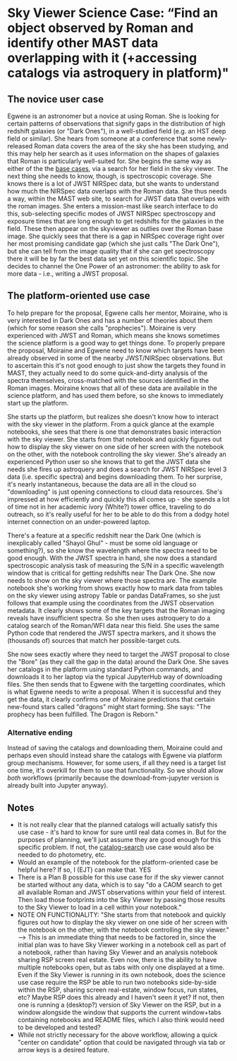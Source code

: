 # Sky Viewer Science Case: “Find an object observed by Roman and identify other MAST data overlapping with it (+accessing catalogs via astroquery in platform)"


## The novice user case 

Egwene is an astronomer but a novice at using Roman. She is looking for certain patterns of observations that signify gaps in the distribution of high redshift galaxies (or "Dark Ones"), in a well-studied field (e.g. an HST deep field or similar).  She hears from someone at a conference that some newly-released Roman data covers the area of the sky she has been studying, and this may help her search as it uses information on the shapes of galaxies that Roman is particularly well-suited for. She begins the same way as either of the the [base cases](sky-viewer-base.md), via a search for her field in the sky viewer. The next thing she needs to know, though, is spectroscopic coverage.  She knows there is a lot of JWST NIRSpec data, but she wants to understand how much the NIRSpec data overlaps with the Roman data. She thus needs a way, within the MAST web site, to search for JWST data that overlaps with the roman images.  She enters a mission-mast like search interface to do this, sub-selecting specific modes of JWST NIRSpec spectroscopy and exposure times that are long enough to get redshifts for the galaxies in the field.  These then appear on the skyviewer as outlies over the Roman base image.  She quickly sees that there is a gap in NIRSpec coverage right over her most promising candidate gap (which she just calls "The Dark One"), but she can tell from the image quality that if she can get spectroscopy there it will be by far the best data set yet on this scientific topic. She decides to channel the One Power of an astronomer: the ability to ask for more data - i.e., writing a JWST proposal.

## The platform-oriented use case

To help prepare for the proposal, Egwene calls her mentor, Moiraine, who is very interested in Dark Ones and has a number of theories about them (which for some reason she calls "prophecies"). Moiraine is very experienced with JWST and Roman, which means she knows sometimes the science platform is a good way to get things done. To properly prepare the proposal, Moiraine and Egwene need to know which targets have been already observed in some of the nearby JWST/NIRSpec observations.  But to ascertain this it's not good enough to just show the targets they found in MAST, they actually need to do some quick-and-dirty analysis of the spectra themselves, cross-matched with the sources identified in the Roman images.  Moiraine knows that all of these data are available in the science platform, and has used them before, so she knows to immediately start up the platform.  

She starts up the platform, but realizes she doesn't know how to interact with the sky viewer in the platform.  From a quick glance at the example notebooks, she sees that there is one that demonstrates basic interaction with the sky viewer. She starts from that notebook and quickly figures out how to display the sky viewer on one side of her screen with the notebook on the other, with the notebook controlling the sky viewer. She's already an experienced Python user so she knows that to get the JWST data she needs she fires up astroquery and does a search for JWST NIRSpec level 3 data (i.e. specific spectra) and begins downloading them.  To her surprise, it's nearly instantaneous, because the data are all in the cloud so "downloading" is just opening connections to cloud data resources. She's impressed at how efficiently and quickly this all comes up - she spends a lot of time not in her academic ivory (White?) tower office, traveling to do outreach, so it's really useful for her to be able to do this from a dodgy hotel internet connection on an under-powered laptop.

There's a feature at a specific redshift near the Dark One (which is inexplicably called "Shayol Ghul" - must be some old language or something?), so she know the wavelength where the spectra need to be good enough. With the JWST spectra in hand, she now does a standard spectroscopic analysis task of measuring the S/N in a specific wavelength window that is critical for getting redshifts near The Dark One. She now needs to show on the sky viewer where those spectra are. The example notebook she's working from shows exactly how to mark data from tables on the sky viewer using astropy Table or pandas DataFrames, so she just follows that example using the coordinates from the JWST observation metadata.  It clearly shows some of the key targets that the Roman imaging reveals have insufficient spectra.  So she then uses astroquery to do a catalog search of the Roman/WFI data near this field.  She uses the same Python code that rendered the JWST spectra markers, and it shows the (thousands of) sources that match her possible-target cuts.

She now sees exactly where they need to target the JWST proposal to close the "Bore" (as they call the gap in the data) around the Dark One. She saves her catalogs in the platform using standard Python commands, and downloads it to her laptop via the typical JupyterHub way of downloading files.  She then sends that to Egwene with the targetting coordinates, which is what Egwene needs to write a proposal. When it is successful and they get the data, it clearly confirms one of Moiraine predictions that certain new-found stars called "dragons" might start forming. She says: "The prophecy has been fulfilled. The Dragon is Reborn."

### Alternative ending

Instead of saving the catalogs and downloading them, Moiraine could and perhaps even should instead share the catalogs with Egwene via platform group mechanisms.  However, for some users, if all they need is a target list one time, it's overkill for them to use that functionality.  So we should allow *both* workflows (primarily because the download-from-jupyter version is already built into Jupyter anyway).

## Notes
* It is not really clear that the planned catalogs will actually satisfy this use case - it's hard to know for sure until real data comes in.  But for the purposes of planning, we'll just assume they are good enough for this specific problem.  If not, the [catalog-search](sky-viewer-catalog-search.md) use case would also be needed to do photometry, etc.
* Would an example of the notebook for the platform-oriented case be helpful here?  If so, I (EJT) can make that. YES
* There is a Plan B possible for this use case for if the sky viewer cannot be started without any data, which is to say "do a CAOM search to get all available Roman and JWST observations within your field of interest.  Then load those footprints into the Sky Viewer by passing those results to the Sky Viewer to load in a cell within your notebook."
* NOTE ON FUNCTIONALITY: "She starts from that notebook and quickly figures out how to display the sky viewer on one side of her screen with the notebook on the other, with the notebook controlling the sky viewer." --> This is an immediate thing that needs to be factored in, since the initial plan was to have Sky Viewer working in a notebook cell as part of a notebook, rather than having Sky Viewer and an analysis notebook sharing RSP screen real estate. Even now, there is the ability to have multiple notebooks open, but as tabs with only one displayed at a time. Even if the Sky Viewer is running in its own notebook, does the science use case require the RSP be able to run two notebooks side-by-side within the RSP, sharing screen real-estate, window focus, run states, etc?  Maybe RSP does this already and I haven't seen it yet?  If not, then one is running a (desktop?) version of Sky Viewer on the RSP, but in a window alongside the window that supports the current window+tabs containing notebooks and README files, which I also think would need to be developed and tested?
* While not strictly necessary for the above workflow, allowing a quick "center on candidate" option that could be navigated through via tab or arrow keys is a desired feature.